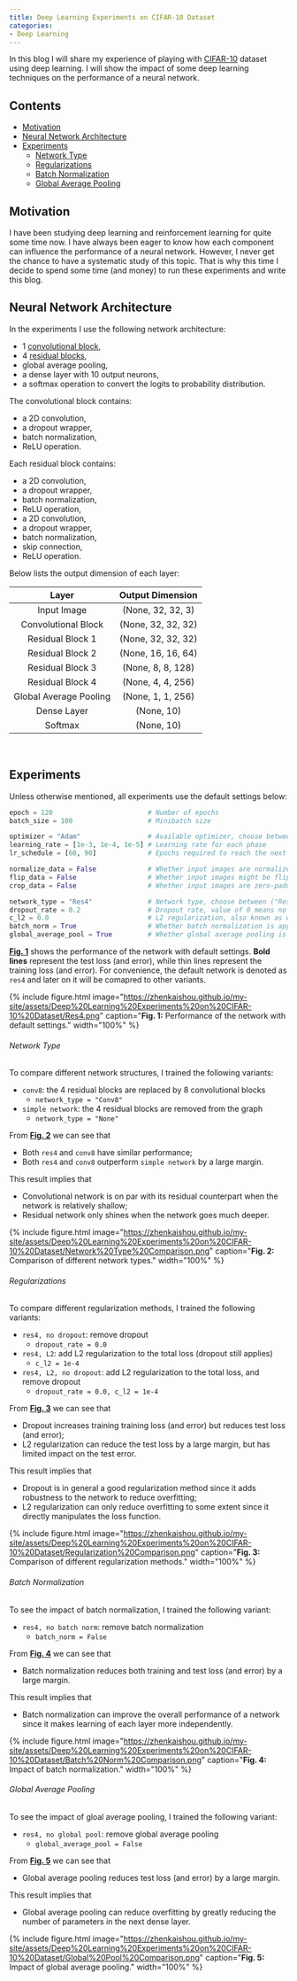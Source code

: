 ```yaml
---
title: Deep Learning Experiments on CIFAR-10 Dataset
categories:
- Deep Learning
---
```


In this blog I will share my experience of playing with [CIFAR-10](https://en.wikipedia.org/wiki/CIFAR-10) dataset using deep learning. I will show the impact of some deep learning techniques on the performance of a neural network.

<!-- more -->

## Contents
- [Motivation](#motivation)
- [Neural Network Architecture](#neural-network-architecture)
- [Experiments](#experiments)
  - [Network Type](#network-type)
  - [Regularizations](#regularizations)
  - [Batch Normalization](#batch-normalization)
  - [Global Average Pooling](#global-average-pooling)

## Motivation
I have been studying deep learning and reinforcement learning for quite some time now. I have always been eager to know how each component can influence the performance of a neural network. However, I never get the chance to have a systematic study of this topic. That is why this time I decide to spend some time (and money) to run these experiments and write this blog.

## Neural Network Architecture
In the experiments I use the following network architecture:
- 1 [convolutional block](#conv-block),
- 4 [residual blocks](#res-block),
- global average pooling,
- a dense layer with 10 output neurons,
- a softmax operation to convert the logits to probability distribution.

<a name = "conv-block"></a>
The convolutional block contains:
- a 2D convolution,
- a dropout wrapper,
- batch normalization,
- ReLU operation.

<a name = "res-block"></a>
Each residual block contains:
- a 2D convolution,
- a dropout wrapper,
- batch normalization,
- ReLU operation,
- a 2D convolution,
- a dropout wrapper,
- batch normalization,
- skip connection,
- ReLU operation.

Below lists the output dimension of each layer:

|        **Layer**       |**Output Dimension**|
|:----------------------:|:------------------:|
|       Input Image      |  (None, 32, 32, 3) |
|   Convolutional Block  | (None, 32, 32, 32) |
|    Residual Block 1    | (None, 32, 32, 32) |
|    Residual Block 2    | (None, 16, 16, 64) |
|    Residual Block 3    |  (None, 8, 8, 128) |
|    Residual Block 4    |  (None, 4, 4, 256) |
| Global Average Pooling |  (None, 1, 1, 256) |
|       Dense Layer      |     (None, 10)     |
|         Softmax        |     (None, 10)     |

<br>

## Experiments
Unless otherwise mentioned, all experiments use the default settings below:
```python
epoch = 120                        # Number of epochs
batch_size = 100                   # Minibatch size

optimizer = "Adam"                 # Available optimizer, choose between ("Momentum" | "Adam")
learning_rate = [1e-3, 1e-4, 1e-5] # Learning rate for each phase
lr_schedule = [60, 90]             # Epochs required to reach the next learning rate phase

normalize_data = False             # Whether input images are normalized
flip_data = False                  # Whether input images might be flipped
crop_data = False                  # Whether input images are zero-padded and randomly cropped

network_type = "Res4"              # Network type, choose between ("Res4" | "Conv8" | "None")
dropout_rate = 0.2                 # Dropout rate, value of 0 means no dropout
c_l2 = 0.0                         # L2 regularization, also known as weight decay
batch_norm = True                  # Whether batch normalization is applied
global_average_pool = True         # Whether global average pooling is applied
```

[**Fig. 1**](#fig-1) shows the performance of the network with default settings. **Bold lines** represent the test loss (and error), while thin lines represent the training loss (and error). For convenience, the default network is denoted as `res4` and later on it will be comapred to other variants.

<a name="fig-1"></a>
{% include figure.html image="https://zhenkaishou.github.io/my-site/assets/Deep%20Learning%20Experiments%20on%20CIFAR-10%20Dataset/Res4.png" caption="<b>Fig. 1:</b> Performance of the network with default settings." width="100%" %}

###### Network Type
To compare different network structures, I trained the following variants:
- `conv8`: the 4 residual blocks are replaced by 8 convolutional blocks
  - `network_type = "Conv8"`
- `simple network`: the 4 residual blocks are removed from the graph
  - `network_type = "None"`

From [**Fig. 2**](#fig-2) we can see that
- Both `res4` and `conv8` have similar performance; 
- Both `res4` and `conv8` outperform `simple network` by a large margin. 

This result implies that
- Convolutional network is on par with its residual counterpart when the network is relatively shallow;
- Residual network only shines when the network goes much deeper.

<a name="fig-2"></a>
{% include figure.html image="https://zhenkaishou.github.io/my-site/assets/Deep%20Learning%20Experiments%20on%20CIFAR-10%20Dataset/Network%20Type%20Comparison.png" caption="<b>Fig. 2:</b> Comparison of different network types." width="100%" %}

###### Regularizations
To compare different regularization methods, I trained the following variants:
- `res4, no dropout`: remove dropout
  - `dropout_rate = 0.0`
- `res4, L2`: add L2 regularization to the total loss (dropout still applies)
  - `c_l2 = 1e-4`
- `res4, L2, no dropout`: add L2 regularization to the total loss, and remove dropout
  - `dropout_rate = 0.0, c_l2 = 1e-4`

From [**Fig. 3**](#fig-3) we can see that
- Dropout increases training training loss (and error) but reduces test loss (and error);
- L2 regularization can reduce the test loss by a large margin, but has limited impact on the test error.

This result implies that
- Dropout is in general a good regularization method since it adds robustness to the network to reduce overfitting;
- L2 regularization can only reduce overfitting to some extent since it directly manipulates the loss function. 

<a name="fig-3"></a>
{% include figure.html image="https://zhenkaishou.github.io/my-site/assets/Deep%20Learning%20Experiments%20on%20CIFAR-10%20Dataset/Regularization%20Comparison.png" caption="<b>Fig. 3:</b> Comparison of different regularization methods." width="100%" %}

###### Batch Normalization
To see the impact of batch normalization, I trained the following variant:
- `res4, no batch norm`: remove batch normalization
  - `batch_norm = False`

From [**Fig. 4**](#fig-4) we can see that
- Batch normalization reduces both training and test loss (and error) by a large margin.

This result implies that
- Batch normalization can improve the overall performance of a network since it makes learning of each layer more independently.

<a name="fig-4"></a>
{% include figure.html image="https://zhenkaishou.github.io/my-site/assets/Deep%20Learning%20Experiments%20on%20CIFAR-10%20Dataset/Batch%20Norm%20Comparison.png" caption="<b>Fig. 4:</b> Impact of batch normalization." width="100%" %}

###### Global Average Pooling
To see the impact of gloal average pooling, I trained the following variant:
- `res4, no global pool`: remove global average pooling
  - `global_average_pool = False`

From [**Fig. 5**](#fig-5) we can see that
- Global average pooling reduces test loss (and error) by a large margin.

This result implies that
- Global average pooling can reduce overfitting by greatly reducing the number of parameters in the next dense layer.

<a name="fig-5"></a>
{% include figure.html image="https://zhenkaishou.github.io/my-site/assets/Deep%20Learning%20Experiments%20on%20CIFAR-10%20Dataset/Global%20Pool%20Comparison.png" caption="<b>Fig. 5:</b> Impact of global average pooling." width="100%" %}
